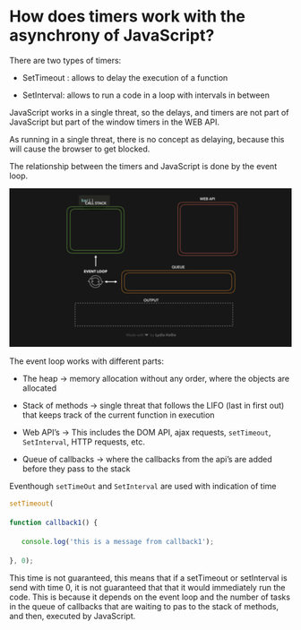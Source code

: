 # How does timers work with the asynchrony of JavaScript? 

There are two types of timers: 

* SetTimeout : allows to delay the execution of a function 

* SetInterval: allows to run a code in a loop with intervals in between 

JavaScript works in a single threat, so the delays, and timers are not part of JavaScript but part of the window timers in the WEB API. 

As running in a single threat, there is no concept as delaying, because this will cause the browser to get blocked. 

The relationship between the timers and JavaScript is done by the event loop. 

 ![Event Loop, https://dev.to/lydiahallie/javascript-visualized-event-loop-3dif ](images/event_loop.png)

The event loop works with different parts: 

* The heap → memory allocation without any order, where the objects are allocated 

* Stack of methods → single threat that follows the LIFO (last in first out) that keeps track of the current function in execution 

* Web API’s → This includes the DOM API, ajax requests, `setTimeout`, `SetInterval`, HTTP requests, etc. 

* Queue of callbacks  → where the callbacks from the api’s are added before they pass to the stack 

Eventhough `setTimeOut` and `SetInterval` are used with indication of time 

```Javascript
setTimeout( 

function callback1() {  

   console.log('this is a message from callback1');  

}, 0); 
```

This time is not guaranteed, this means that if a setTimeout or setInterval is send with time 0, it is not guaranteed that that it would immediately run the code. This is because it depends on the event loop and the number of tasks in the queue of callbacks that are waiting to pas to the stack of methods, and then, executed by JavaScript. 
